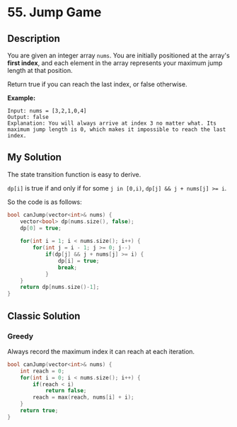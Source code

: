 # 55. Jump Game

## Description
You are given an integer array `nums`. You are initially positioned at the array's **first index**, and each element in the array represents your maximum jump length at that position.

Return true if you can reach the last index, or false otherwise.

**Example:**
```
Input: nums = [3,2,1,0,4]
Output: false
Explanation: You will always arrive at index 3 no matter what. Its maximum jump length is 0, which makes it impossible to reach the last index.
```


## My Solution
The state transition function is easy to derive.

`dp[i]` is true if and only if for some `j in [0,i)`, `dp[j] && j + nums[j] >= i`.

So the code is as follows:

```C++
bool canJump(vector<int>& nums) {
    vector<bool> dp(nums.size(), false);
    dp[0] = true;
    
    for(int i = 1; i < nums.size(); i++) {
        for(int j = i - 1; j >= 0; j--)
            if(dp[j] && j + nums[j] >= i) {
                dp[i] = true;
                break;
            }
    }
    return dp[nums.size()-1];
}
```
## Classic Solution
### Greedy
Always record the maximum index it can reach at each iteration.

```C++
bool canJump(vector<int>& nums) {
    int reach = 0;
    for(int i = 0; i < nums.size(); i++) {
        if(reach < i)
            return false;
        reach = max(reach, nums[i] + i);
    }
    return true;
}
```
